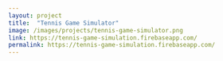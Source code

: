```yaml
---
layout: project
title:  "Tennis Game Simulator"
image: /images/projects/tennis-game-simulator.png
link: https://tennis-game-simulation.firebaseapp.com/
permalink: https://tennis-game-simulation.firebaseapp.com/
---
```

